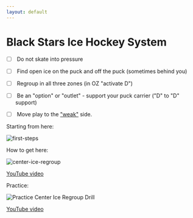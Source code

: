```yaml
---
layout: default
---
```

<link rel="stylesheet" href="/style.css">

# Black Stars Ice Hockey System

- [ ] &nbsp;Do not skate into pressure
- [ ] &nbsp;Find open ice on the puck and off the puck (sometimes behind you)
- [ ] &nbsp;Regroup in all three zones (in OZ "activate D")
- [ ] &nbsp;Be an "option" or "outlet" - support your puck carrier ("D" to "D" support)
- [ ] &nbsp;Move play to the ["weak"](https://theweaksidestory.wordpress.com/2022/01/23/the-weak-side-story/) side.


Starting from here:

![first-steps](https://github.com/user-attachments/assets/e9728cd9-4861-4622-b5aa-d0b053ae36a0)

How to get here:

![center-ice-regroup](https://github.com/user-attachments/assets/9faa6bf5-35a3-4ba0-a658-482aaf9403d7)

[YouTube video](https://youtu.be/xUTFwUlOSwE)

Practice:

![Practice Center Ice Regroup Drill](https://github.com/user-attachments/assets/b8e1d5f2-ae65-4656-8046-1ecd12b7bbda)

[YouTube video](https://youtu.be/GZMWYcK2a88)

